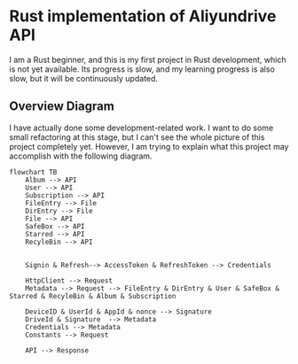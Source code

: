 # Rust implementation of Aliyundrive API

I am a Rust beginner, and this is my first project in Rust development, which is not yet available. Its progress is slow, and my learning progress is also slow, but it will be continuously updated.

## Overview Diagram

I have actually done some development-related work. I want to do some small refactoring at this stage, but I can't see the whole picture of this project completely yet. However, I am trying to explain what this project may accomplish with the following diagram.

```mermaid
flowchart TB
    Album --> API
    User --> API
    Subscription --> API
    FileEntry --> File
    DirEntry --> File
    File --> API
    SafeBox --> API
    Starred --> API
    RecyleBin --> API


    Signin & Refresh--> AccessToken & RefreshToken --> Credentials 

    HttpClient --> Request
    Metadata --> Request --> FileEntry & DirEntry & User & SafeBox & Starred & RecyleBin & Album & Subscription

    DeviceID & UserId & AppId & nonce --> Signature
    DriveId & Signature  --> Metadata
    Credentials --> Metadata
    Constants --> Request

    API --> Response
```
